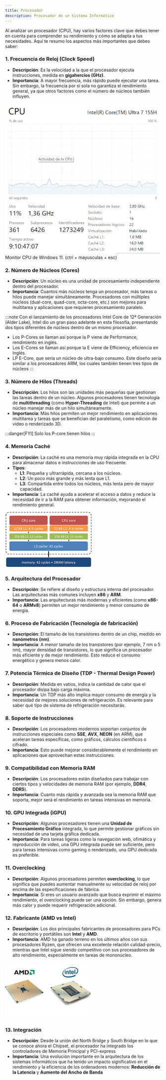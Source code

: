 ```yaml
---
title: Procesador
description: Procesador de un Sistema Informático
---
```


Al analizar un procesador (CPU), hay varios factores clave que debes tener en cuenta para comprender su rendimiento y cómo se adapta a tus necesidades. Aquí te resumo los aspectos más importantes que debes saber:

### 1. **Frecuencia de Reloj (Clock Speed)**
   - **Descripción**: Es la velocidad a la que el procesador ejecuta instrucciones, medida en **gigahercios (GHz)**.
   - **Importancia**: A mayor frecuencia, más rápido puede ejecutar una tarea. Sin embargo, la frecuencia por sí sola no garantiza el rendimiento general, ya que otros factores como el número de núcleos también influyen.

![Monitor CPU W11](../../../../assets/ut1/cpuMonitor.png)
Monitor CPU de Windows 11. (ctrl + mayusculas + esc)

### 2. **Número de Núcleos (Cores)**
   - **Descripción**: Un núcleo es una unidad de procesamiento independiente dentro del procesador.
   - **Importancia**: Cuantos más núcleos tenga un procesador, más tareas o hilos puede manejar simultáneamente. Procesadores con múltiples núcleos (dual-core, quad-core, octa-core, etc.) son mejores para multitarea y aplicaciones que requieren procesamiento paralelo.
   
   :::note
   Con el lanzamiento de los procesadores Intel Core de 12ª Generación (Alder Lake), Intel dio un gran paso adelante en esta filosofía, presentando dos tipos diferentes de núcleos dentro de un mismo procesador.

   - Los P-Cores se llaman así porque la P viene de Performance, rendimiento en inglés.
   - Los E-Cores se llaman así porque la E viene de Efficiency, eficiencia en inglés.
   - LP E-Core, que sería un núcleo de ultra-bajo consumo. Este diseño sería similar a los procesadores ARM, los cuales también tienen tres tipos de núcleos
   :::

### 3. **Número de Hilos (Threads)**
   - **Descripción**: Los hilos son las unidades más pequeñas que gestionan las tareas dentro de un núcleo. Algunos procesadores tienen tecnología de **multithreading** (como **Hyper-Threading** de Intel) que permite a un núcleo manejar más de un hilo simultáneamente.
   - **Importancia**: Más hilos permiten un mejor rendimiento en aplicaciones multitarea y tareas que se benefician del paralelismo, como edición de video o renderizado 3D.

:::danger[FYI]
Solo los P-core tienen hilos
:::

### 4. **Memoria Caché**
   - **Descripción**: La caché es una memoria muy rápida integrada en la CPU para almacenar datos e instrucciones de uso frecuente.
   - **Tipos**: 
     - **L1**: Pequeña y ultrarrápida, cercana a los núcleos.
     - **L2**: Un poco más grande y más lenta que L1.
     - **L3**: Compartida entre todos los núcleos, más lenta pero de mayor capacidad.
   - **Importancia**: La caché ayuda a acelerar el acceso a datos y reduce la necesidad de ir a la RAM para obtener información, mejorando el rendimiento general.

   ![Caches L1, L2, L3](../../../../assets/ut1/caches.png) 

### 5. **Arquitectura del Procesador**
   - **Descripción**: Se refiere al diseño y estructura interna del procesador. Las arquitecturas más comunes incluyen **x86** y **ARM**.
   - **Importancia**: Las arquitecturas más modernas y eficientes (como **x86-64** o **ARMv8**) permiten un mejor rendimiento y menor consumo de energía.

### 6. **Proceso de Fabricación (Tecnología de fabricación)**
   - **Descripción**: El tamaño de los transistores dentro de un chip, medido en **nanómetros (nm)**.
   - **Importancia**: A menor tamaño de los transistores (por ejemplo, 7 nm o 5 nm), mayor densidad de transistores, lo que significa un procesador más eficiente y de mejor rendimiento. Esto reduce el consumo energético y genera menos calor.

### 7. **Potencia Térmica de Diseño (TDP - Thermal Design Power)**
   - **Descripción**: Medida en vatios, indica la cantidad de calor que el procesador disipa bajo carga máxima.
   - **Importancia**: Un TDP más alto implica mayor consumo de energía y la necesidad de mejores soluciones de refrigeración. Es relevante para saber qué tipo de sistema de refrigeración necesitarás.

### 8. **Soporte de Instrucciones**
   - **Descripción**: Los procesadores modernos soportan conjuntos de instrucciones especiales como **SSE**, **AVX**, **NEON** (en ARM), que aceleran tareas específicas, como gráficos, cálculos científicos o cifrado.
   - **Importancia**: Esto puede mejorar considerablemente el rendimiento en aplicaciones que aprovechan estas instrucciones.

### 9. **Compatibilidad con Memoria RAM**
   - **Descripción**: Los procesadores están diseñados para trabajar con ciertos tipos y velocidades de memoria RAM (por ejemplo, **DDR4**, **DDR5**).
   - **Importancia**: Cuanto más rápida y avanzada sea la memoria RAM que soporta, mejor será el rendimiento en tareas intensivas en memoria.

### 10. **GPU Integrada (iGPU)**
   - **Descripción**: Algunos procesadores tienen una **Unidad de Procesamiento Gráfico** integrada, lo que permite gestionar gráficos sin necesidad de una tarjeta gráfica dedicada.
   - **Importancia**: Para tareas ligeras como la navegación web, ofimática y reproducción de video, una GPU integrada puede ser suficiente, pero para tareas intensivas como gaming o renderizado, una GPU dedicada es preferible.

### 11. **Overclocking**
   - **Descripción**: Algunos procesadores permiten **overclocking**, lo que significa que puedes aumentar manualmente su velocidad de reloj por encima de las especificaciones de fábrica.
   - **Importancia**: Si eres un usuario avanzado que busca exprimir el máximo rendimiento, el overclocking puede ser una opción. Sin embargo, genera más calor y puede requerir refrigeración adicional.

### 12. **Fabricante (AMD vs Intel)**
   - **Descripción**: Los dos principales fabricantes de procesadores para PCs de escritorio y portátiles son **Intel** y **AMD**.
   - **Importancia**: AMD ha ganado terreno en los últimos años con sus procesadores Ryzen, que ofrecen una excelente relación calidad-precio, mientras que Intel sigue siendo competitivo con sus procesadores de alto rendimiento, especialmente en tareas de mononúcleo.

![Procesador AMD e Intel](../../../../assets/ut1/procesador.jpg) 

### 13. **Integración**
   - **Descripción**: Desde la unión del North Bridge y South Bridge en lo que se conoce ahora el Chipset, el procesador ha integrado los controladores de Memoria Principal y PCI-express
   - **Importancia**: Una evolución importante en la arquitectura de los sistemas informáticos que ha tenido un impacto significativo en el rendimiento y la eficiencia de los ordenadores modernos: **Reducción de la Latencia** y **Aumento del Ancho de Banda**

